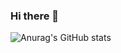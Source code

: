 ### Hi there 👋

![Anurag's GitHub stats](https://github-readme-stats.vercel.app/api?username=marcelgbecheanu&show_icons=true&theme=radical)

